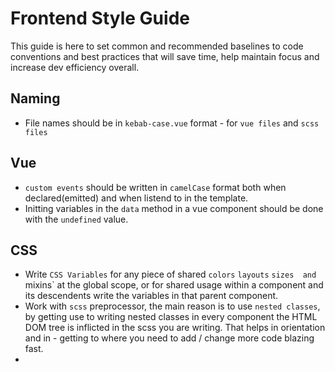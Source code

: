 # Frontend Style Guide
This guide is here to set common and recommended baselines to code conventions and best practices that will save time, help maintain focus and increase dev efficiency overall.

## Naming
* File names should be in `kebab-case.vue` format - for `vue files` and `scss files`

## Vue
* `custom events` should be written in `camelCase` format both when declared(emitted) and when listend to in the template.
* Initting variables in the `data` method in a vue component should be done with the `undefined` value.

## CSS
* Write `CSS Variables` for any piece of shared `colors` `layouts` `sizes  and `mixins` at the global scope, or for shared
usage within a component and its descendents write the variables in that parent component.
* Work with `scss` preprocessor, the main reason is to use `nested classes`, by getting use to writing nested classes in every component the HTML DOM tree is inflicted in the scss you are writing. That helps in orientation and in - getting to where you need to add / change more code blazing fast.
* 
